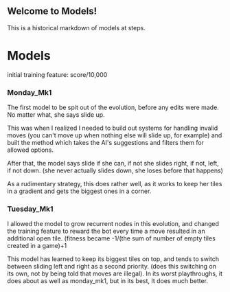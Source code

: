 ## Welcome to Models!

This is a historical markdown of models at steps. 

# Models
initial training feature: score/10,000
### Monday_Mk1 
The first model to be spit out of the evolution, before any edits were made. No matter what, she says slide up. 

This was when I realized I needed to build out systems for handling invalid moves (you can't move up when nothing else will slide up, for example) and built the method which takes the AI's suggestions and filters them for allowed options. 

After that, the model says slide if she can, if not she slides right, if not, left, if not down. (she never actually slides down, she loses before that happens)


As a rudimentary strategy, this does rather well, as it works to keep her tiles in a gradient and gets the biggest ones in a corner. 

### Tuesday_Mk1

I allowed the model to grow recurrent nodes in this evolution, and changed the  training feature to reward the bot every time a move resulted in an additional open tile. (fitness became -1/(the sum of number of empty tiles created in a game)+1

This model has learned to keep its biggest tiles on top, and tends to switch between sliding left and right as a second priority. (does this switching on its own, not by being told that moves are illegal). In its worst playthroughs, it does about as well as monday_mk1, but in its best, It does much better. 
